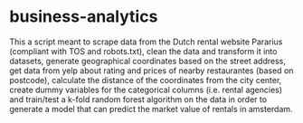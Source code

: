 # business-analytics

This a script meant to scrape data from the Dutch rental website Pararius (compliant with TOS and robots.txt), clean the data and transform it into datasets, generate geographical coordinates based on the street address, get data from yelp about rating and prices of nearby restaurantes (based on postcode), calculate the distance of the coordinates from the city center, create dummy variables for the categorical columns (i.e. rental agencies) and train/test a k-fold random forest algorithm on the data in order to generate a model that can predict the market value of rentals in amsterdam. 
